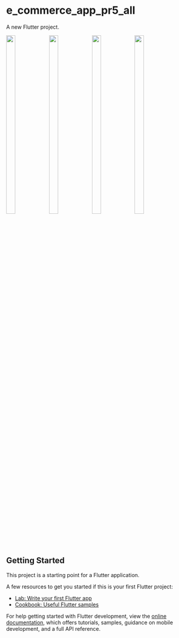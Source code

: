 # e_commerce_app_pr5_all

A new Flutter project.

<P>
    <img src="https://github.com/Krupaparmar30/e_commerce_app_pr5_all/assets/149374671/9e0633da-3f84-4a78-9c18-9b6988f614c8"width=22% height=35%>
    <img src="https://github.com/Krupaparmar30/e_commerce_app_pr5_all/assets/149374671/4be9d266-8126-4d57-92f2-3689fc0fda43"width=22% height=35%>
       <img src="https://github.com/Krupaparmar30/e_commerce_app_pr5_all/assets/149374671/491167f7-3e4c-4ca0-9175-2f9278cb6c6e\n"width=22% height=35%>
          <img src="https://github.com/Krupaparmar30/e_commerce_app_pr5_all/assets/149374671/40b025fb-4f34-4070-9712-a6631a918b10\n"width=22% height=35%>
<!--          <img src=" https://github.com/Krupaparmar30/e_commerce_app_pr5_all/assets/149374671/97c51b31-6c8c-4508-934c-94a37af209ba "width=22% height=35%>
          <img src=" https://github.com/Krupaparmar30/e_commerce_app_pr5_all/assets/149374671/f10303fe-a4a0-4916-a8d5-a00bc59b516a"width=22% height=35%>
        <img src=" https://github.com/Krupaparmar30/e_commerce_app_pr5_all/assets/149374671/ba2d23e6-da17-4631-805b-2be47da3c4ab"width=22% height=35%>
     <img src="https://github.com/Krupaparmar30/e_commerce_app_pr5_all/assets/149374671/b0b72aed-852d-4955-9413-074a3c0323a6
 "width=22% height=35%>
 -->







</P>



## Getting Started

This project is a starting point for a Flutter application.

A few resources to get you started if this is your first Flutter project:

- [Lab: Write your first Flutter app](https://docs.flutter.dev/get-started/codelab)
- [Cookbook: Useful Flutter samples](https://docs.flutter.dev/cookbook)

For help getting started with Flutter development, view the
[online documentation](https://docs.flutter.dev/), which offers tutorials,
samples, guidance on mobile development, and a full API reference.
